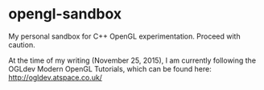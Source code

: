 # opengl-sandbox
My personal sandbox for C++ OpenGL experimentation. Proceed with caution.

At the time of my writing (November 25, 2015), I am currently following the OGLdev Modern OpenGL Tutorials, which can be found here:
http://ogldev.atspace.co.uk/